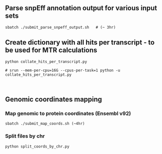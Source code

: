 ## Parse snpEff annotation output for various input sets 
```
sbatch ./submit_parse_snpeff_output.sh   # (~ 3hr)
```


## Create dictionary with all hits per transcript - to be used for MTR calculations
```
python collate_hits_per_transcript.py

# srun --mem-per-cpu=16G --cpus-per-task=1 python -u collate_hits_per_transcript.py
```

<br>

## Genomic coordinates mapping
### Map genomic to protein coordinates (Ensembl v92)
```
sbatch ./submit_map_coords.sh (~4hr)
```

### Split files by chr
```
python split_coords_by_chr.py
```
